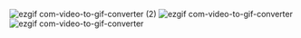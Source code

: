 ![ezgif com-video-to-gif-converter (2)](https://github.com/user-attachments/assets/5497cabc-b095-4c0b-bc92-fbcecc11728d)
![ezgif com-video-to-gif-converter](https://github.com/user-attachments/assets/95497ec2-564e-49cc-a343-ebd9ad2ce32e)
![ezgif com-video-to-gif-converter](https://github.com/user-attachments/assets/dd05660d-1908-4c1e-9a86-4de526a1f5bb)
